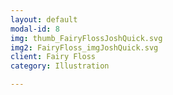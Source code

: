 ```yaml
---
layout: default
modal-id: 8
img: thumb_FairyFlossJoshQuick.svg
img2: FairyFloss_imgJoshQuick.svg
client: Fairy Floss
category: Illustration

---
```

